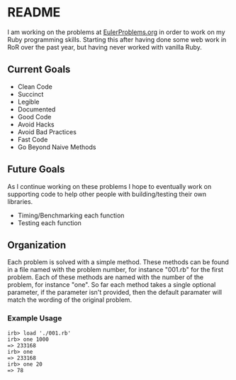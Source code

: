 # README #

I am working on the problems at [EulerProblems.org](http://www.eulerproblems.org) in order to work on my Ruby programming skills. Starting this after having done some web work in RoR over the past year, but having never worked with vanilla Ruby.


## Current Goals ##

* Clean Code
 * Succinct
 * Legible
 * Documented
* Good Code
 * Avoid Hacks
 * Avoid Bad Practices
* Fast Code
 * Go Beyond Naive Methods


## Future Goals ##

As I continue working on these problems I hope to eventually work on supporting code to help other people with building/testing their own libraries.

* Timing/Benchmarking each function
* Testing each function


## Organization ##

Each problem is solved with a simple method. These methods can be found in a file named with the problem number, for instance "001.rb" for the first problem. Each of these methods are named with the number of the problem, for instance "one". So far each method takes a single optional parameter, if the parameter isn't provided, then the default paramater will match the wording of the original problem.

### Example Usage ###
    irb> load './001.rb'
    irb> one 1000
    => 233168
    irb> one
    => 233168
    irb> one 20
    => 78

